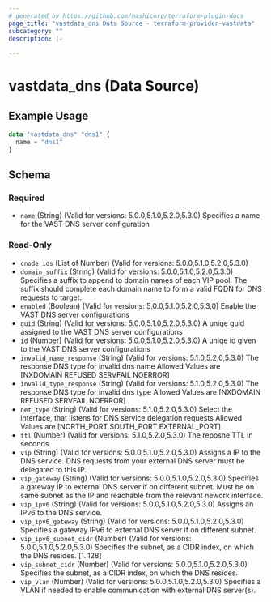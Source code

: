 ```yaml
---
# generated by https://github.com/hashicorp/terraform-plugin-docs
page_title: "vastdata_dns Data Source - terraform-provider-vastdata"
subcategory: ""
description: |-
  
---
```


# vastdata_dns (Data Source)



## Example Usage

```terraform
data "vastdata_dns" "dns1" {
  name = "dns1"
}
```

<!-- schema generated by tfplugindocs -->
## Schema

### Required

- `name` (String) (Valid for versions: 5.0.0,5.1.0,5.2.0,5.3.0) Specifies a name for the VAST DNS server configuration

### Read-Only

- `cnode_ids` (List of Number) (Valid for versions: 5.0.0,5.1.0,5.2.0,5.3.0)
- `domain_suffix` (String) (Valid for versions: 5.0.0,5.1.0,5.2.0,5.3.0) Specifies a suffix to append to domain names of each VIP pool. The suffix should complete each domain name to form a valid FQDN for DNS requests to target.
- `enabled` (Boolean) (Valid for versions: 5.0.0,5.1.0,5.2.0,5.3.0) Enable the VAST DNS server configurations
- `guid` (String) (Valid for versions: 5.0.0,5.1.0,5.2.0,5.3.0) A uniqe guid assigned to the VAST DNS server configurations
- `id` (Number) (Valid for versions: 5.0.0,5.1.0,5.2.0,5.3.0) A uniqe id given to the VAST DNS server configurations
- `invalid_name_response` (String) (Valid for versions: 5.1.0,5.2.0,5.3.0) The response DNS type for invalid dns name Allowed Values are [NXDOMAIN REFUSED SERVFAIL NOERROR]
- `invalid_type_response` (String) (Valid for versions: 5.1.0,5.2.0,5.3.0) The response DNS type for invalid dns type Allowed Values are [NXDOMAIN REFUSED SERVFAIL NOERROR]
- `net_type` (String) (Valid for versions: 5.1.0,5.2.0,5.3.0) Select the interface, that listens for DNS service delegation requests Allowed Values are [NORTH_PORT SOUTH_PORT EXTERNAL_PORT]
- `ttl` (Number) (Valid for versions: 5.1.0,5.2.0,5.3.0) The reposne TTL in seconds
- `vip` (String) (Valid for versions: 5.0.0,5.1.0,5.2.0,5.3.0) Assigns a IP to the DNS service. DNS requests from your external DNS server must be delegated to this IP.
- `vip_gateway` (String) (Valid for versions: 5.0.0,5.1.0,5.2.0,5.3.0) Specifies a gateway IP to external DNS server if on different subnet. Must be on same subnet as the IP and reachable from the relevant nework interface.
- `vip_ipv6` (String) (Valid for versions: 5.0.0,5.1.0,5.2.0,5.3.0) Assigns an IPv6 to the DNS service.
- `vip_ipv6_gateway` (String) (Valid for versions: 5.0.0,5.1.0,5.2.0,5.3.0) Specifies a gateway IPv6 to external DNS server if on different subnet.
- `vip_ipv6_subnet_cidr` (Number) (Valid for versions: 5.0.0,5.1.0,5.2.0,5.3.0) Specifies the subnet, as a CIDR index, on which the DNS resides. [1..128]
- `vip_subnet_cidr` (Number) (Valid for versions: 5.0.0,5.1.0,5.2.0,5.3.0) Specifies the subnet, as a CIDR index, on which the DNS resides.
- `vip_vlan` (Number) (Valid for versions: 5.0.0,5.1.0,5.2.0,5.3.0) Specifies a VLAN if needed to enable communication with external DNS server(s).
